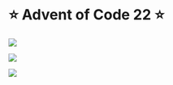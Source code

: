 # ⭐️ Advent of Code 22 ⭐️

![](https://img.shields.io/badge/day%20📅-16-blue)
  
![](https://img.shields.io/badge/stars%20⭐-19-yellow)
  
![](https://img.shields.io/badge/days%20completed-9-red)

